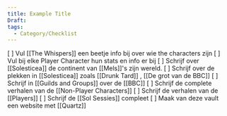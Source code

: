 ```yaml
---
title: Example Title
Draft: 
tags:
  - Category/Checklist
---
```


[ ] Vul [[The Whispers]] een beetje info bij over wie the characters zijn
[ ] Vul bij elke Player Character hun stats en info er bij
[ ] Schrijf over [[Solesticea]] de continent van [[Mels]]'s zijn wereld.
[ ] Schrijf over de plekken in [[Solesticea]] zoals [[Drunk Tard]] , [[De grot van de BBC]] 
[ ] Schrijf in [[Guilds and Groups]] over de [[BBC]]
[ ] Schrijf de complete verhalen van de [[Non-Player Characters]]
[ ] Schrijf de verhalen van de [[Players]] 
[ ] Schrijf de [[Sol Sessies]]  compleet
[ ] Maak van deze vault een website met [[Quartz]]